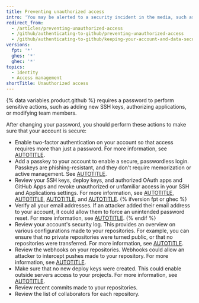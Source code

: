 ```yaml
---
title: Preventing unauthorized access
intro: 'You may be alerted to a security incident in the media, such as the discovery of the [Heartbleed bug](http://heartbleed.com/), or your computer could be stolen while you''re signed in to {% data variables.product.prodname_dotcom %}. In such cases, changing your password prevents any unintended future access to your account and projects.'
redirect_from:
  - /articles/preventing-unauthorized-access
  - /github/authenticating-to-github/preventing-unauthorized-access
  - /github/authenticating-to-github/keeping-your-account-and-data-secure/preventing-unauthorized-access
versions:
  fpt: '*'
  ghes: '*'
  ghec: '*'
topics:
  - Identity
  - Access management
shortTitle: Unauthorized access
---
```

{% data variables.product.github %} requires a password to perform sensitive actions, such as adding new SSH keys, authorizing applications, or modifying team members.

After changing your password, you should perform these actions to make sure that your account is secure:

* Enable two-factor authentication on your account so that access requires more than just a password. For more information, see [AUTOTITLE](/authentication/securing-your-account-with-two-factor-authentication-2fa/about-two-factor-authentication).
* Add a passkey to your account to enable a secure, passwordless login. Passkeys are phishing-resistant, and they don't require memorization or active management. See [AUTOTITLE](/authentication/authenticating-with-a-passkey/about-passkeys).
* Review your SSH keys, deploy keys, and authorized OAuth apps and GitHub Apps and revoke unauthorized or unfamiliar access in your SSH and Applications settings. For more information, see [AUTOTITLE](/authentication/keeping-your-account-and-data-secure/reviewing-your-ssh-keys), [AUTOTITLE](/authentication/keeping-your-account-and-data-secure/reviewing-your-deploy-keys), [AUTOTITLE](/apps/oauth-apps/using-oauth-apps/reviewing-your-authorized-oauth-apps), and [AUTOTITLE](/apps/using-github-apps/reviewing-your-authorized-integrations).
{% ifversion fpt or ghec %}
* Verify all your email addresses. If an attacker added their email address to your account, it could allow them to force an unintended password reset. For more information, see [AUTOTITLE](/account-and-profile/setting-up-and-managing-your-personal-account-on-github/managing-email-preferences/verifying-your-email-address).
{% endif %}
* Review your account's security log. This provides an overview on various configurations made to your repositories. For example, you can ensure that no private repositories were turned public, or that no repositories were transferred. For more information, see [AUTOTITLE](/authentication/keeping-your-account-and-data-secure/reviewing-your-security-log).
* Review the webhooks on your repositories. Webhooks could allow an attacker to intercept pushes made to your repository. For more information, see [AUTOTITLE](/get-started/exploring-integrations/about-webhooks).
* Make sure that no new deploy keys were created. This could enable outside servers access to your projects. For more information, see [AUTOTITLE](/authentication/connecting-to-github-with-ssh/managing-deploy-keys#deploy-keys).
* Review recent commits made to your repositories.
* Review the list of collaborators for each repository.
